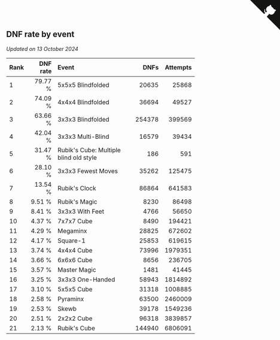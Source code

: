 ## DNF rate by event

*Updated on 13 October 2024*

| Rank | DNF rate | Event | DNFs | Attempts |
| :--- | ---: | :--- | ---: | ---: |
| 1 | 79.77 % | 5x5x5 Blindfolded | 20635 | 25868 |
| 2 | 74.09 % | 4x4x4 Blindfolded | 36694 | 49527 |
| 3 | 63.66 % | 3x3x3 Blindfolded | 254378 | 399569 |
| 4 | 42.04 % | 3x3x3 Multi-Blind | 16579 | 39434 |
| 5 | 31.47 % | Rubik's Cube: Multiple blind old style | 186 | 591 |
| 6 | 28.10 % | 3x3x3 Fewest Moves | 35262 | 125475 |
| 7 | 13.54 % | Rubik's Clock | 86864 | 641583 |
| 8 | 9.51 % | Rubik's Magic | 8230 | 86498 |
| 9 | 8.41 % | 3x3x3 With Feet | 4766 | 56650 |
| 10 | 4.37 % | 7x7x7 Cube | 8490 | 194421 |
| 11 | 4.29 % | Megaminx | 28825 | 672602 |
| 12 | 4.17 % | Square-1 | 25853 | 619615 |
| 13 | 3.74 % | 4x4x4 Cube | 73996 | 1979351 |
| 14 | 3.66 % | 6x6x6 Cube | 8656 | 236705 |
| 15 | 3.57 % | Master Magic | 1481 | 41445 |
| 16 | 3.25 % | 3x3x3 One-Handed | 58943 | 1814892 |
| 17 | 3.10 % | 5x5x5 Cube | 31318 | 1008885 |
| 18 | 2.58 % | Pyraminx | 63500 | 2460009 |
| 19 | 2.53 % | Skewb | 39178 | 1549236 |
| 20 | 2.51 % | 2x2x2 Cube | 96318 | 3839857 |
| 21 | 2.13 % | Rubik's Cube | 144940 | 6806091 |


<a href="https://github.com/JustinTimeCuber/wca_statistics" class="github-corner" aria-label="View source on Github"><svg width="80" height="80" viewBox="0 0 250 250" style="fill:#151513; color:#fff; position: absolute; top: 0; border: 0; right: 0;" aria-hidden="true"><path d="M0,0 L115,115 L130,115 L142,142 L250,250 L250,0 Z"></path><path d="M128.3,109.0 C113.8,99.7 119.0,89.6 119.0,89.6 C122.0,82.7 120.5,78.6 120.5,78.6 C119.2,72.0 123.4,76.3 123.4,76.3 C127.3,80.9 125.5,87.3 125.5,87.3 C122.9,97.6 130.6,101.9 134.4,103.2" fill="currentColor" style="transform-origin: 130px 106px;" class="octo-arm"></path><path d="M115.0,115.0 C114.9,115.1 118.7,116.5 119.8,115.4 L133.7,101.6 C136.9,99.2 139.9,98.4 142.2,98.6 C133.8,88.0 127.5,74.4 143.8,58.0 C148.5,53.4 154.0,51.2 159.7,51.0 C160.3,49.4 163.2,43.6 171.4,40.1 C171.4,40.1 176.1,42.5 178.8,56.2 C183.1,58.6 187.2,61.8 190.9,65.4 C194.5,69.0 197.7,73.2 200.1,77.6 C213.8,80.2 216.3,84.9 216.3,84.9 C212.7,93.1 206.9,96.0 205.4,96.6 C205.1,102.4 203.0,107.8 198.3,112.5 C181.9,128.9 168.3,122.5 157.7,114.1 C157.9,116.9 156.7,120.9 152.7,124.9 L141.0,136.5 C139.8,137.7 141.6,141.9 141.8,141.8 Z" fill="currentColor" class="octo-body"></path></svg></a><style>.github-corner:hover .octo-arm{animation:octocat-wave 560ms ease-in-out}@keyframes octocat-wave{0%,100%{transform:rotate(0)}20%,60%{transform:rotate(-25deg)}40%,80%{transform:rotate(10deg)}}@media (max-width:500px){.github-corner:hover .octo-arm{animation:none}.github-corner .octo-arm{animation:octocat-wave 560ms ease-in-out}}</style>
